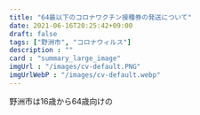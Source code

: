```yaml
---
title: "64最以下のコロナワクチン接種券の発送について"
date: 2021-06-16T20:25:42+09:00
draft: false
tags: ["野洲市", "コロナウィルス"]
description : ""
card : "summary_large_image"
imgUrl : "/images/cv-default.PNG"
imgUrlWebP : "/images/cv-default.webp"
---
```

野洲市は16歳から64歳向けの